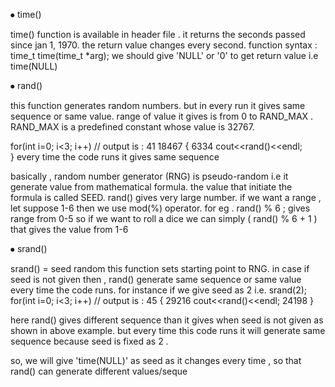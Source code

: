 ⦁	time()
   
  time() function is available in <ctime> header file . it returns the seconds passed since jan 1, 1970. the return value changes every second. 
function syntax : time_t time(time_t *arg);
we should give 'NULL' or '0' to get return value i.e time(NULL)


⦁	rand()

   this function generates random numbers. but in every run it gives same sequence or same value.
   range of value it gives is from 0 to RAND_MAX . RAND_MAX is a predefined constant whose value is 32767.
 
for(int i=0; i<3; i++)              // output is : 41
                                                   18467
 {                                                 6334
    cout<<rand()<<endl;    
 }
every time the code runs it gives same sequence

 basically , random number generator (RNG) is pseudo-random
i.e it generate value from mathematical formula. the value that initiate the formula is called SEED. rand() gives very large number. 
if we want a range , let suppose 1-6 then we use mod(%) operator. for eg . rand() % 6 ; gives range from 0-5 so if we want to roll a dice 
we can simply ( rand() % 6 + 1 ) that gives the value from 1-6 


⦁	srand()

  srand() = seed random
this function sets starting point to RNG. in case if seed is not given then , rand() generate same sequence or same value every time the code runs.
for instance if we give seed as 2 i.e.
 srand(2);
 for(int i=0; i<3; i++)       // output is : 45
 {                                           29216
    cout<<rand()<<endl;                      24198
 }

here rand() gives different sequence than it gives when seed is not given as shown in  above example.
but every time this code runs it will generate same sequence because seed is fixed as 2 . 

so, we will give 'time(NULL)' as seed as it changes every time , so that rand() can generate different values/seque
